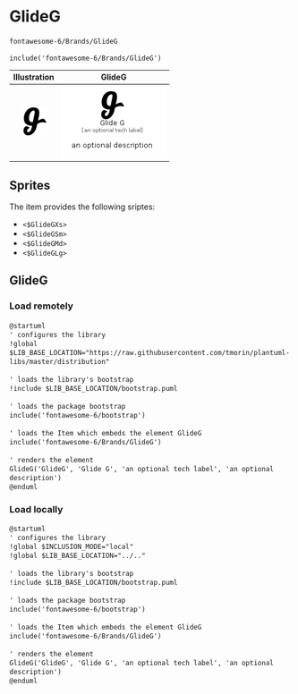 # GlideG


```text
fontawesome-6/Brands/GlideG
```

```text
include('fontawesome-6/Brands/GlideG')
```



| Illustration | GlideG |
| :---: | :---: |
| ![illustration for Illustration](../../fontawesome-6/Brands/GlideG.png) | ![illustration for GlideG](../../fontawesome-6/Brands/GlideG.Local.png) |



## Sprites
The item provides the following sriptes:

- `<$GlideGXs>`
- `<$GlideGSm>`
- `<$GlideGMd>`
- `<$GlideGLg>`





## GlideG

### Load remotely
```plantuml
@startuml
' configures the library
!global $LIB_BASE_LOCATION="https://raw.githubusercontent.com/tmorin/plantuml-libs/master/distribution"

' loads the library's bootstrap
!include $LIB_BASE_LOCATION/bootstrap.puml

' loads the package bootstrap
include('fontawesome-6/bootstrap')

' loads the Item which embeds the element GlideG
include('fontawesome-6/Brands/GlideG')

' renders the element
GlideG('GlideG', 'Glide G', 'an optional tech label', 'an optional description')
@enduml
```

### Load locally
```plantuml
@startuml
' configures the library
!global $INCLUSION_MODE="local"
!global $LIB_BASE_LOCATION="../.."

' loads the library's bootstrap
!include $LIB_BASE_LOCATION/bootstrap.puml

' loads the package bootstrap
include('fontawesome-6/bootstrap')

' loads the Item which embeds the element GlideG
include('fontawesome-6/Brands/GlideG')

' renders the element
GlideG('GlideG', 'Glide G', 'an optional tech label', 'an optional description')
@enduml
```

